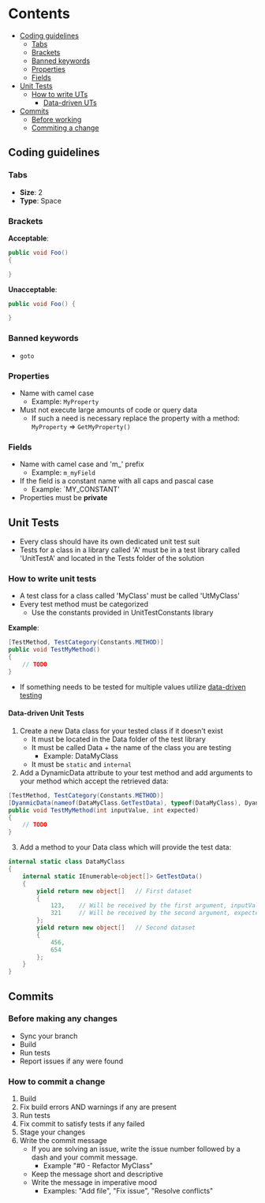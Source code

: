 # Contents
- [Coding guidelines](#coding-guidelines)
    - [Tabs](#tabs)
    - [Brackets](#brackets)
    - [Banned keywords](#banned-keywords)
    - [Properties](#properties)
    - [Fields](#fields)
- [Unit Tests](#unit-tests)
    - [How to write UTs](#how-to-write-unit-tests)
        - [Data-driven UTs](#data-driven-unit-tests)
- [Commits](#commits)
    - [Before working](#before-making-any-changes)
    - [Commiting a change](#how-to-commit-a-change)

## Coding guidelines
### Tabs
- **Size**: 2
- **Type**: Space
### Brackets

**Acceptable**:

```csharp
public void Foo()
{

}
```

**Unacceptable**:

```csharp
public void Foo() {

}
```

### Banned keywords
- `goto`
    
### Properties
- Name with camel case
    - Example: `MyProperty`
- Must not execute large amounts of code or query data
    - If such a need is necessary replace the property with a method: `MyProperty` => `GetMyProperty()`

### Fields
- Name with camel case and 'm_' prefix
    - Example: `m_myField`
- If the field is a constant name with all caps and pascal case
    - Example: `MY_CONSTANT'
- Properties must be **private**

## Unit Tests
- Every class should have its own dedicated unit test suit
- Tests for a class in a library called 'A' must be in a test library called 'UnitTestA' and located in the Tests folder of the solution

### How to write unit tests
- A test class for a class called 'MyClass' must be called 'UtMyClass'
- Every test method must be categorized
    - Use the constants provided in UnitTestConstants library

**Example**:
```csharp
[TestMethod, TestCategory(Constants.METHOD)]
public void TestMyMethod()
{
    // TODO
}
```
- If something needs to be tested for multiple values utilize [data-driven testing](#data-driven-unit-tests)

#### Data-driven Unit Tests
1. Create a new Data class for your tested class if it doesn't exist
    - It must be located in the Data folder of the test library
    - It must be called Data + the name of the class you are testing
        - Example: DataMyClass
    - It must be `static` and `internal`
2. Add a DynamicData attribute to your test method and add arguments to your method which accept the retrieved data:
```csharp
[TestMethod, TestCategory(Constants.METHOD)]
[DyanmicData(nameof(DataMyClass.GetTestData), typeof(DataMyClass), DyanamicDataSourceType.Method)]
public void TestMyMethod(int inputValue, int expected)
{
    // TODO
}
```
3. Add a method to your Data class which will provide the test data:
```csharp
internal static class DataMyClass
{
    internal static IEnumerable<object[]> GetTestData()
    {
        yield return new object[]   // First dataset
        {
            123,    // Will be received by the first argument, inputValue
            321     // Will be received by the second argument, expected
        };
        yield return new object[]   // Second dataset
        {
            456,
            654
        };
    }
}
```

## Commits
### Before making any changes
- Sync your branch
- Build
- Run tests
- Report issues if any were found

### How to commit a change
1. Build
2. Fix build errors AND warnings if any are present
3. Run tests
4. Fix commit to satisfy tests if any failed
5. Stage your changes
6. Write the commit message
    - If you are solving an issue, write the issue number followed by a dash and your commit message.
        - Example "#0 - Refactor MyClass"
    - Keep the message short and descriptive
    - Write the message in imperative mood
        - Examples: "Add file", "Fix issue", "Resolve conflicts"
    
    